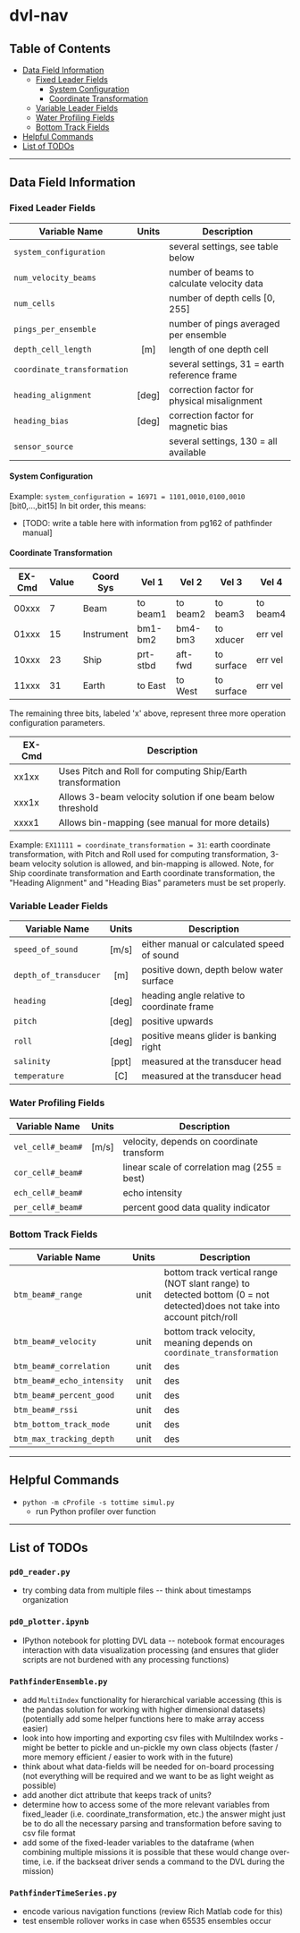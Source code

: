 # dvl-nav

## Table of Contents 
- [Data Field Information](#data-field-information)
  - [Fixed Leader Fields](#fixed-leader-fields)
    - [System Configuration](#system-configuration)
    - [Coordinate Transformation](#coordinate-transformation)
  - [Variable Leader Fields](#variable-leader-fields)
  - [Water Profiling Fields](#water-profilingp-fields)
  - [Bottom Track Fields](#bottom-track-fields)
- [Helpful Commands](#helpful-commands)
- [List of TODOs](#list-of-todos)

<!-- 
-------------------------------------------------
Most Recent Changes:
- adding details to README 
  - better linking 
  - unit and variable name information 

README TODOs 
- finish writing system_configuration table (see pathfinder manual)
- finish writing bottom_track information table (see pathfinder manual)
- check for units of echo intensity (0.61 dB?)
-------------------------------------------------
 -->



-------------------------------------------------
## Data Field Information  
### Fixed Leader Fields 
| Variable Name         | Units | Description                                 |
| ---                   | :---: | ---                                         |
| `system_configuration`|       | several settings, see table below           |
| `num_velocity_beams`  |       | number of beams to calculate velocity data  |
| `num_cells`           |       | number of depth cells [0, 255]              |
| `pings_per_ensemble`  |       | number of pings averaged per ensemble       |
| `depth_cell_length`   | [m]   | length of one depth cell                    |
| `coordinate_transformation` | | several settings, 31 = earth reference frame|
| `heading_alignment`   | [deg] | correction factor for physical misalignment |
| `heading_bias`        | [deg] | correction factor for magnetic bias         |
| `sensor_source`       |       | several settings, 130 = all available       |


#### System Configuration

Example: `system_configuration = 16971 = 1101,0010,0100,0010` [bit0,...,bit15]
In bit order, this means: 
- [TODO: write a table here with information from pg162 of pathfinder manual]


#### Coordinate Transformation
| EX-Cmd  | Value | Coord Sys | Vel 1     | Vel 2     | Vel 3     | Vel 4     |
| ---     | ---   | ---       | ---       | ---       | ---       | ---       |
| 00xxx   | 7     | Beam      | to beam1  | to beam2  | to beam3  | to beam4  |
| 01xxx   | 15    | Instrument| bm1-bm2   | bm4-bm3   | to xducer | err vel   |
| 10xxx   | 23    | Ship      | prt-stbd  | aft-fwd   | to surface| err vel   |
| 11xxx   | 31    | Earth     | to East   | to West   | to surface| err vel   |

The remaining three bits, labeled 'x' above, represent three more operation configuration parameters.

| EX-Cmd  | Description                                                       |
| ---     | ---                                                               |
| xx1xx   | Uses Pitch and Roll for computing Ship/Earth transformation       |
| xxx1x   | Allows 3-beam velocity solution if one beam below threshold       |
| xxxx1   | Allows bin-mapping (see manual for more details)                  |

Example: `EX11111 = coordinate_transformation = 31`: earth coordinate transformation, with Pitch and Roll used for computing transformation, 3-beam velocity solution is allowed, and bin-mapping is allowed. Note, for Ship coordinate transformation and Earth coordinate transformation, the "Heading Alignment" and "Heading Bias" parameters must be set properly. 


### Variable Leader Fields 
| Variable Name         | Units | Description                                 |
| ---                   | :---: | ---                                         |
| `speed_of_sound`      | [m/s] | either manual or calculated speed of sound  |
| `depth_of_transducer` | [m]   | positive down, depth below water surface    |
| `heading`             | [deg] | heading angle relative to coordinate frame  |
| `pitch`               | [deg] | positive upwards                            |
| `roll`                | [deg] | positive means glider is banking right      |
| `salinity`            | [ppt] | measured at the transducer head             |
| `temperature`         | [C]   | measured at the transducer head             |


### Water Profiling Fields 
| Variable Name         | Units | Description                                 |
| ---                   | :---: | ---                                         |
| `vel_cell#_beam#`     | [m/s] | velocity, depends on coordinate transform   |
| `cor_cell#_beam#`     |       | linear scale of correlation mag (255 = best)|
| `ech_cell#_beam#`     |       | echo intensity                              |
| `per_cell#_beam#`     |       | percent good data quality indicator         |


### Bottom Track Fields 
| Variable Name               | Units | Description | 
| ---                         | :---: | --- |
| `btm_beam#_range`           | unit  | bottom track vertical range (NOT slant range) to detected bottom (0 = not detected)does not take into account pitch/roll  |
| `btm_beam#_velocity`        | unit  | bottom track velocity, meaning depends on `coordinate_transformation` |
| `btm_beam#_correlation`     | unit  | des |
| `btm_beam#_echo_intensity`  | unit  | des |
| `btm_beam#_percent_good`    | unit  | des |
| `btm_beam#_rssi`            | unit  | des |
| `btm_bottom_track_mode`     | unit  | des |
| `btm_max_tracking_depth`    | unit  | des |



-------------------------------------------------
## Helpful Commands 
- `python -m cProfile -s tottime simul.py`
  - run Python profiler over function



-------------------------------------------------
## List of TODOs

### `pd0_reader.py`
- try combing data from multiple files -- think about timestamps organization 

### `pd0_plotter.ipynb`
- IPython notebook for plotting DVL data -- notebook format encourages interaction with data visualization processing (and ensures that glider scripts are not burdened with any processing functions)

### `PathfinderEnsemble.py`
- add `MultiIndex` functionality for hierarchical variable accessing (this is the pandas solution for working with higher dimensional datasets) (potentially add some helper functions here to make array access easier)
- look into how importing and exporting csv files with MultiIndex works - might be better to pickle and un-pickle my own class objects (faster / more memory efficient / easier to work with in the future)
- think about what data-fields will be needed for on-board processing (not everything will be required and we want to be as light weight as possible)
- add another dict attribute that keeps track of units?
- determine how to access some of the more relevant variables from fixed_leader (i.e. coordinate_transformation, etc.) the answer might just be to do all the necessary parsing and transformation before saving to csv file format
- add some of the fixed-leader variables to the dataframe (when combining multiple missions it is possible that these would change over-time, i.e. if the backseat driver sends a command to the DVL during the mission)

### `PathfinderTimeSeries.py`
- encode various navigation functions (review Rich Matlab code for this)
- test ensemble rollover works in case when 65535 ensembles occur